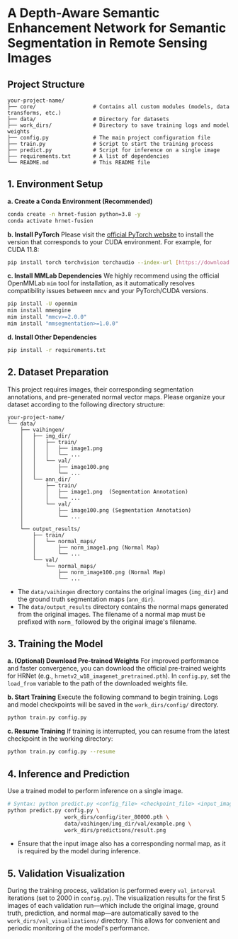 # A Depth-Aware Semantic Enhancement Network for Semantic Segmentation in Remote Sensing Images


## Project Structure

```
your-project-name/
├── core/                  # Contains all custom modules (models, data transforms, etc.)
├── data/                  # Directory for datasets
├── work_dirs/             # Directory to save training logs and model weights
├── config.py              # The main project configuration file
├── train.py               # Script to start the training process
├── predict.py             # Script for inference on a single image
├── requirements.txt       # A list of dependencies
└── README.md              # This README file
```

## 1. Environment Setup

**a. Create a Conda Environment (Recommended)**
```bash
conda create -n hrnet-fusion python=3.8 -y
conda activate hrnet-fusion
```

**b. Install PyTorch**
Please visit the [official PyTorch website](https://pytorch.org/get-started/locally/) to install the version that corresponds to your CUDA environment. For example, for CUDA 11.8:
```bash
pip install torch torchvision torchaudio --index-url [https://download.pytorch.org/whl/cu118](https://download.pytorch.org/whl/cu118)
```

**c. Install MMLab Dependencies**
We highly recommend using the official OpenMMLab `mim` tool for installation, as it automatically resolves compatibility issues between `mmcv` and your PyTorch/CUDA versions.
```bash
pip install -U openmim
mim install mmengine
mim install "mmcv>=2.0.0"
mim install "mmsegmentation>=1.0.0"
```

**d. Install Other Dependencies**
```bash
pip install -r requirements.txt
```

## 2. Dataset Preparation

This project requires images, their corresponding segmentation annotations, and pre-generated normal vector maps. Please organize your dataset according to the following directory structure:

```
your-project-name/
└── data/
    ├── vaihingen/
    │   ├── img_dir/
    │   │   ├── train/
    │   │   │   ├── image1.png
    │   │   │   └── ...
    │   │   └── val/
    │   │       ├── image100.png
    │   │       └── ...
    │   └── ann_dir/
    │       ├── train/
    │       │   ├── image1.png  (Segmentation Annotation)
    │       │   └── ...
    │       └── val/
    │           ├── image100.png (Segmentation Annotation)
    │           └── ...
    │
    └── output_results/
        ├── train/
        │   └── normal_maps/
        │       ├── norm_image1.png (Normal Map)
        │       └── ...
        └── val/
            └── normal_maps/
                ├── norm_image100.png (Normal Map)
                └── ...
```
-   The `data/vaihingen` directory contains the original images (`img_dir`) and the ground truth segmentation maps (`ann_dir`).
-   The `data/output_results` directory contains the normal maps generated from the original images. The filename of a normal map must be prefixed with `norm_` followed by the original image's filename.

## 3. Training the Model

**a. (Optional) Download Pre-trained Weights**
For improved performance and faster convergence, you can download the official pre-trained weights for HRNet (e.g., `hrnetv2_w18_imagenet_pretrained.pth`). In `config.py`, set the `load_from` variable to the path of the downloaded weights file.

**b. Start Training**
Execute the following command to begin training. Logs and model checkpoints will be saved in the `work_dirs/config/` directory.
```bash
python train.py config.py
```

**c. Resume Training**
If training is interrupted, you can resume from the latest checkpoint in the working directory:
```bash
python train.py config.py --resume
```

## 4. Inference and Prediction

Use a trained model to perform inference on a single image.

```bash
# Syntax: python predict.py <config_file> <checkpoint_file> <input_image> <output_path>
python predict.py config.py \
                  work_dirs/config/iter_80000.pth \
                  data/vaihingen/img_dir/val/example.png \
                  work_dirs/predictions/result.png
```
-   Ensure that the input image also has a corresponding normal map, as it is required by the model during inference.

## 5. Validation Visualization

During the training process, validation is performed every `val_interval` iterations (set to 2000 in `config.py`). The visualization results for the first 5 images of each validation run—which include the original image, ground truth, prediction, and normal map—are automatically saved to the `work_dirs/val_visualizations/` directory. This allows for convenient and periodic monitoring of the model's performance.

